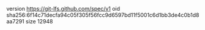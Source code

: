 version https://git-lfs.github.com/spec/v1
oid sha256:6f14c71decfa94c05f305f56fcc9d6597bd11f5001c6d1bb3de4c0b1d8aa7291
size 12948
